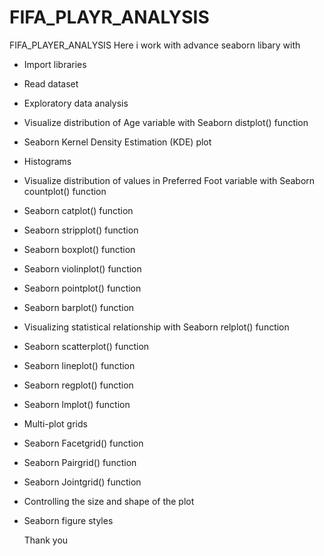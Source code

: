 # FIFA_PLAYR_ANALYSIS
FIFA_PLAYER_ANALYSIS
Here i work with advance seaborn libary with
- Import libraries
- Read dataset
- Exploratory data analysis
- Visualize distribution of Age variable with Seaborn distplot() function
- Seaborn Kernel Density Estimation (KDE) plot
- Histograms
- Visualize distribution of values in Preferred Foot variable with Seaborn countplot() function
- Seaborn catplot() function
- Seaborn stripplot() function
- Seaborn boxplot() function
- Seaborn violinplot() function
- Seaborn pointplot() function
- Seaborn barplot() function
- Visualizing statistical relationship with Seaborn relplot() function
- Seaborn scatterplot() function
- Seaborn lineplot() function
- Seaborn regplot() function
- Seaborn lmplot() function
- Multi-plot grids
- Seaborn Facetgrid() function
- Seaborn Pairgrid() function
- Seaborn Jointgrid() function
- Controlling the size and shape of the plot
- Seaborn figure styles

  Thank you
